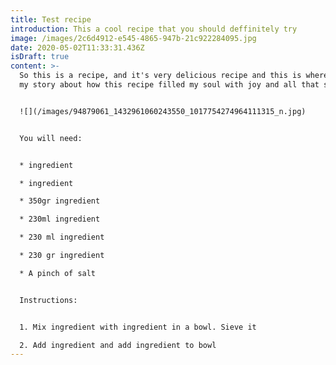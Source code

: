 ```yaml
---
title: Test recipe
introduction: This a cool recipe that you should deffinitely try
image: /images/2c6d4912-e545-4865-947b-21c922284095.jpg
date: 2020-05-02T11:33:31.436Z
isDraft: true
content: >-
  So this is a recipe, and it's very delicious recipe and this is where I tell
  my story about how this recipe filled my soul with joy and all that stuff.


  ![](/images/94879061_1432961060243550_1017754274964111315_n.jpg)


  You will need:


  * ingredient

  * ingredient

  * 350gr ingredient

  * 230ml ingredient

  * 230 ml ingredient

  * 230 gr ingredient

  * A pinch of salt


  Instructions:


  1. Mix ingredient with ingredient in a bowl. Sieve it

  2. Add ingredient and add ingredient to bowl
---
```


